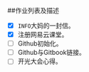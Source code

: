 

##作业列表及描述

- [x] `INFO`大妈的一封信。
- [x] 注册网易云课堂。  
- [ ] Github初始化。  
- [ ] Github与Gitbook链接。  
- [ ] 开光大会心得。  
